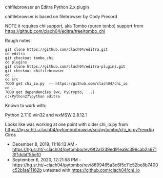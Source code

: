 chifilebrowser an Editra Python 2.x plugin

chifilebrowser is based on filebrowser by Cody Precord

NOTE it requires chi support, aka Tombo (puren tonbo) support
from https://github.com/clach04/editra/tree/tombo_chi

Rough notes:

    git clone https://github.com/clach04/editra.git
    cd editra
    git checkout tombo_chi
    cd plugins
    git clone https://github.com/clach04/editra-plugins.git
    git checkout chifilebrowser
    cd ..
    cd src
    TODO get chi_io.py  -- https://github.com/clach04/chi_io
    cd ..
    TODO get dependencies (wx, PyCrypto, ...)
    c:\Python27\python editra


Known to work with:

Python 2.7.10 win32 and wxMSW 2.8.12.1



Looks like was working at one point with older chi_io.py from
https://hg.sr.ht/~clach04/pytombo/browse/src/pytombo/chi_io.py?rev=tip
Circa
 * December 8, 2019, 11:16:13 AM  - https://hg.sr.ht/~clach04/pytombo/rev/9f2a1239ed91ea9c399cab2a9713f1dcbff55ef0
 * September 6, 2020, 12:21:58 PM  - https://hg.sr.ht/~clach04/pytombo/rev/8699465a3c6f5c11c52be8b7400c52b1aa11162b
untested with https://github.com/clach04/chi_io
